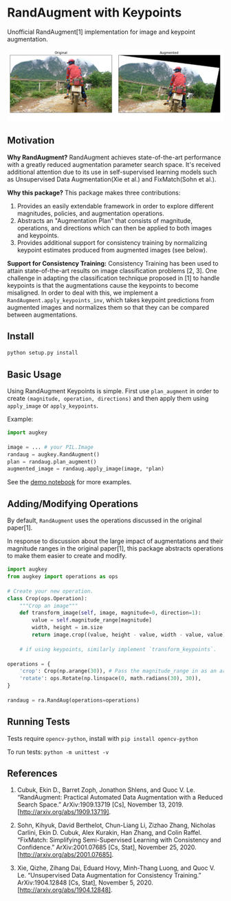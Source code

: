# RandAugment with Keypoints

Unofficial RandAugment\[1\] implementation for image and keypoint augmentation.

![](docs/assets/original-v-augment.png)

## Motivation

**Why RandAugment?** RandAugment achieves state-of-the-art performance with a greatly reduced augmentation parameter search space. It's received additional attention due to its use in self-supervised learning models such as Unsupervised Data Augmentation(Xie et al.) and FixMatch(Sohn et al.).

**Why this package?** This package makes three contributions:

1. Provides an easily extendable framework in order to explore different magnitudes, policies, and augmentation operations.
2. Abstracts an "Augmentation Plan" that consists of magnitude, operations, and directions which can then be applied to both images and keypoints.
3. Provides additional support for consistency training by normalizing keypoint estimates produced from augmented images (see below).

**Support for Consistency Training:** Consistency Training has been used to attain state-of-the-art results on image classification problems [2, 3]. One challenge in adapting the classification technique proposed in \[1\] to handle keypoints is that the augmentations cause the keypoints to become misaligned. In order to deal with this, we implement a `RandAugment.apply_keypoints_inv`, which takes keypoint predictions from augmented images and normalizes them so that they can be compared between augmentations.

## Install

```bash
python setup.py install
```

## Basic Usage

Using RandAugment Keypoints is simple. First use `plan_augment` in order to create `(magnitude, operation, directions)` and then apply them using `apply_image` or `apply_keypoints`.

Example:

```python
import augkey

image = ... # your PIL.Image
randaug = augkey.RandAugment()
plan = randaug.plan_augment() 
augmented_image = randaug.apply_image(image, *plan)
```

See the [demo notebook](demo.ipynb) for more examples.

## Adding/Modifying Operations

By default, `RandAugment` uses the operations discussed in the original paper\[1\].

In response to discussion about the large impact of augmentations and their magnitude ranges in the original paper\[1\], this package abstracts operations to make them easier to create and modify.

```python
import augkey
from augkey import operations as ops

# Create your new operation.
class Crop(ops.Operation):
    """Crop an image"""
    def transform_image(self, image, magnitude=0, direction=1):
        value = self.magnitude_range[magnitude]
        width, height = im.size
        return image.crop((value, height - value, width - value, value))

    # if using keypoints, similarly implement `transform_keypoints`.

operations = {
    'crop': Crop(np.arange(30)), # Pass the magnitude_range in as an argument.
    'rotate': ops.Rotate(np.linspace(0, math.radians(30), 30)),
}

randaug = ra.RandAug(operations=operations)
```

## Running Tests

Tests require `opencv-python`, install with `pip install opencv-python`

To run tests: `python -m unittest -v`

## References

1. Cubuk, Ekin D., Barret Zoph, Jonathon Shlens, and Quoc V. Le. “RandAugment: Practical Automated Data Augmentation with a Reduced Search Space.” ArXiv:1909.13719 \[Cs\], November 13, 2019. [http://arxiv.org/abs/1909.13719].

2. Sohn, Kihyuk, David Berthelot, Chun-Liang Li, Zizhao Zhang, Nicholas Carlini, Ekin D. Cubuk, Alex Kurakin, Han Zhang, and Colin Raffel. “FixMatch: Simplifying Semi-Supervised Learning with Consistency and Confidence.” ArXiv:2001.07685 [Cs, Stat], November 25, 2020. [http://arxiv.org/abs/2001.07685].

3. Xie, Qizhe, Zihang Dai, Eduard Hovy, Minh-Thang Luong, and Quoc V. Le. “Unsupervised Data Augmentation for Consistency Training.” ArXiv:1904.12848 [Cs, Stat], November 5, 2020. [http://arxiv.org/abs/1904.12848].
